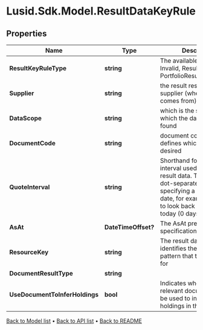 # Lusid.Sdk.Model.ResultDataKeyRule

## Properties

Name | Type | Description | Notes
------------ | ------------- | ------------- | -------------
**ResultKeyRuleType** | **string** | The available values are: Invalid, ResultDataKeyRule, PortfolioResultDataKeyRule | 
**Supplier** | **string** | the result resource supplier (where the data comes from) | 
**DataScope** | **string** | which is the scope in which the data should be found | 
**DocumentCode** | **string** | document code that defines which document is desired | 
**QuoteInterval** | **string** | Shorthand for the time interval used to select result data. This must be a dot-separated string             specifying a start and end date, for example &#39;5D.0D&#39; to look back 5 days from today (0 days ago). | [optional] 
**AsAt** | **DateTimeOffset?** | The AsAt predicate specification. | [optional] 
**ResourceKey** | **string** | The result data key that identifies the address pattern that this is a rule for | 
**DocumentResultType** | **string** |  | 
**UseDocumentToInferHoldings** | **bool** | Indicates whether the relevant document should be used to infer the set of holdings in the valuation. | [optional] 

[Back to Model list](../README.md#documentation-for-models) &#8226; [Back to API list](../README.md#documentation-for-api-endpoints) &#8226; [Back to README](../README.md)

